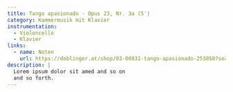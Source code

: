 ```yaml
---
title: Tango apasionado - Opus 23, Nr. 3a (5') 
category: Kammermusik mit Klavier
instrumentation:
  - Violoncello
  - Klavier
links:
  - name: Noten
    url: https://doblinger.at/shop/03-00831-tango-apasionado-253858?search=Tristan+Schulze#attr=
description: |
  Lorem ipsum dolor sit amed and so on
  and so forth.
---
```

